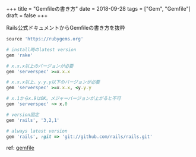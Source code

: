 +++
title = "Gemfileの書き方"
date = 2018-09-28
tags = ["Gem", "Gemfile"]
draft = false
+++

Rails公式ドキュメントからGemfileの書き方を抜粋

<!--more-->

```ruby
source 'https://rubygems.org'

# install時のlatest version
gem 'rake'

# x.x.x以上のバージョンが必要
gem 'serverspec' >=x.x.x

# x.x.x以上、y.y.y以下のバージョンが必要
gem 'serverspec' >=x.x.x, <y.y.y

# x.1からx.9はOK。メジャーバージョンが上がると不可
gem 'serverspec' ~> x.0

# version固定
gem 'rails', '3,2,1'

# always latest version
gem 'rails', :git => 'git://github.com/rails/rails.git'
```

ref: [gemfile](http://railsdoc.com/references/gemfile)
